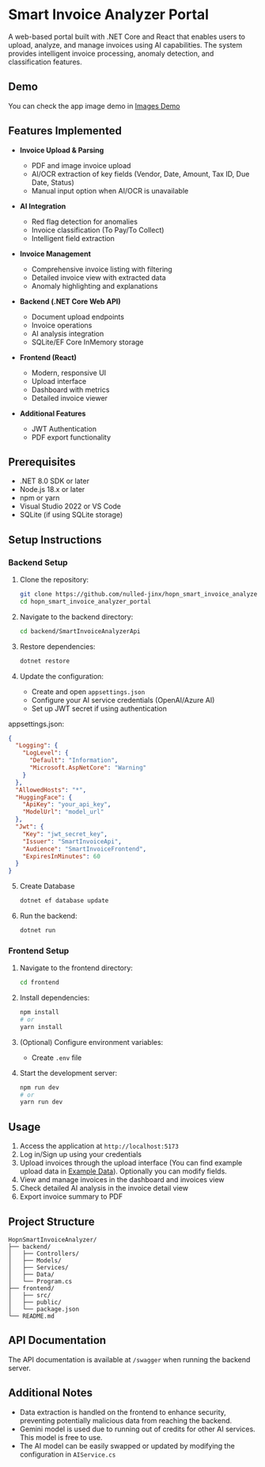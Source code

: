 # Smart Invoice Analyzer Portal

A web-based portal built with .NET Core and React that enables users to upload, analyze, and manage invoices using AI capabilities. The system provides intelligent invoice processing, anomaly detection, and classification features.

## Demo

You can check the app image demo in [Images Demo](/ImagesDemo)

## Features Implemented

- **Invoice Upload & Parsing**

  - PDF and image invoice upload
  - AI/OCR extraction of key fields (Vendor, Date, Amount, Tax ID, Due Date, Status)
  - Manual input option when AI/OCR is unavailable

- **AI Integration**

  - Red flag detection for anomalies
  - Invoice classification (To Pay/To Collect)
  - Intelligent field extraction

- **Invoice Management**

  - Comprehensive invoice listing with filtering
  - Detailed invoice view with extracted data
  - Anomaly highlighting and explanations

- **Backend (.NET Core Web API)**

  - Document upload endpoints
  - Invoice operations
  - AI analysis integration
  - SQLite/EF Core InMemory storage

- **Frontend (React)**

  - Modern, responsive UI
  - Upload interface
  - Dashboard with metrics
  - Detailed invoice viewer

- **Additional Features**
  - JWT Authentication
  - PDF export functionality

## Prerequisites

- .NET 8.0 SDK or later
- Node.js 18.x or later
- npm or yarn
- Visual Studio 2022 or VS Code
- SQLite (if using SQLite storage)

## Setup Instructions

### Backend Setup

1. Clone the repository:

   ```bash
   git clone https://github.com/nulled-jinx/hopn_smart_invoice_analyzer_portal.git
   cd hopn_smart_invoice_analyzer_portal
   ```

2. Navigate to the backend directory:

   ```bash
   cd backend/SmartInvoiceAnalyzerApi
   ```

3. Restore dependencies:

   ```bash
   dotnet restore
   ```

4. Update the configuration:

   - Create and open `appsettings.json`
   - Configure your AI service credentials (OpenAI/Azure AI)
   - Set up JWT secret if using authentication

appsettings.json:

```json
{
  "Logging": {
    "LogLevel": {
      "Default": "Information",
      "Microsoft.AspNetCore": "Warning"
    }
  },
  "AllowedHosts": "*",
  "HuggingFace": {
    "ApiKey": "your_api_key",
    "ModelUrl": "model_url"
  },
  "Jwt": {
    "Key": "jwt_secret_key",
    "Issuer": "SmartInvoiceApi",
    "Audience": "SmartInvoiceFrontend",
    "ExpiresInMinutes": 60
  }
}
```

5. Create Database
   ```bash
   dotnet ef database update
   ```

6. Run the backend:
   ```bash
   dotnet run
   ```

### Frontend Setup

1. Navigate to the frontend directory:

   ```bash
   cd frontend
   ```

2. Install dependencies:

   ```bash
   npm install
   # or
   yarn install
   ```

3. (Optional) Configure environment variables:

   - Create `.env` file

4. Start the development server:
   ```bash
   npm run dev
   # or
   yarn run dev
   ```

## Usage

1. Access the application at `http://localhost:5173`
2. Log in/Sign up using your credentials
3. Upload invoices through the upload interface (You can find example upload data in [Example Data](/Example%20Data)). Optionally you can modify fields.
4. View and manage invoices in the dashboard and invoices view
5. Check detailed AI analysis in the invoice detail view
6. Export invoice summary to PDF

## Project Structure

```
HopnSmartInvoiceAnalyzer/
├── backend/
│   ├── Controllers/
│   ├── Models/
│   ├── Services/
│   ├── Data/
│   └── Program.cs
├── frontend/
│   ├── src/
│   ├── public/
│   └── package.json
└── README.md
```

## API Documentation

The API documentation is available at `/swagger` when running the backend server.

## Additional Notes

- Data extraction is handled on the frontend to enhance security, preventing potentially malicious data from reaching the backend.
- Gemini model is used due to running out of credits for other AI services. This model is free to use.
- The AI model can be easily swapped or updated by modifying the configuration in `AIService.cs`
